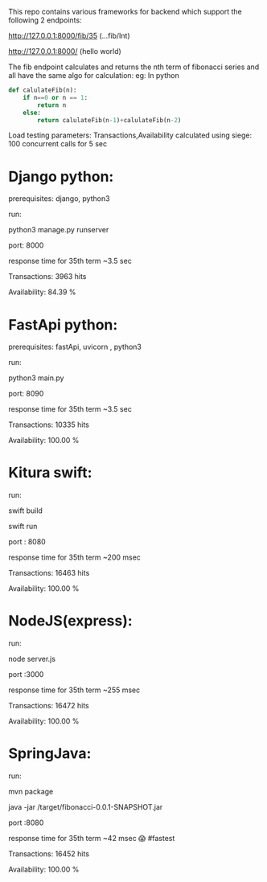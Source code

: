 This repo contains various frameworks for backend which support the following 2 endpoints:

http://127.0.0.1:8000/fib/35  (...fib/Int)

http://127.0.0.1:8000/  (hello world)

The fib endpoint calculates and returns the nth term of fibonacci series and all have the same algo for calculation: 
eg: In python

```python
def calulateFib(n):
    if n==0 or n == 1:
        return n
    else:
        return calulateFib(n-1)+calulateFib(n-2) 
```

Load testing parameters: Transactions,Availability
    calculated using siege: 100 concurrent calls for 5 sec

# Django python:
prerequisites: django, python3

 run: 

 python3 manage.py runserver

port: 8000

response time for 35th term ~3.5 sec

Transactions:                3963 hits

Availability:               84.39 %

# FastApi python:
prerequisites: fastApi, uvicorn , python3

 run: 
 
 python3 main.py 

port: 8090

response time for 35th term ~3.5 sec

Transactions:               10335 hits

Availability:              100.00 %


# Kitura swift:
run:

swift build

swift run

port : 8080

response time for 35th term ~200 msec

Transactions:               16463 hits

Availability:              100.00 %

# NodeJS(express):


run:

node server.js

port :3000

response time for 35th term ~255 msec

Transactions:               16472 hits

Availability:              100.00 %

# SpringJava:


run:

mvn package

java -jar /target/fibonacci-0.0.1-SNAPSHOT.jar 

port :8080

response time for 35th term ~42 msec 😱 #fastest

Transactions:               16452 hits

Availability:              100.00 %
